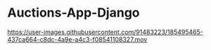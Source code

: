 # Auctions-App-Django




https://user-images.githubusercontent.com/91483223/185495465-437ca664-c8dc-4a9e-a4c3-f08541108327.mov


